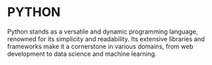 # PYTHON
Python stands as a versatile and dynamic programming language, renowned for its simplicity and readability. Its extensive libraries and frameworks make it a cornerstone in various domains, from web development to data science and machine learning.
